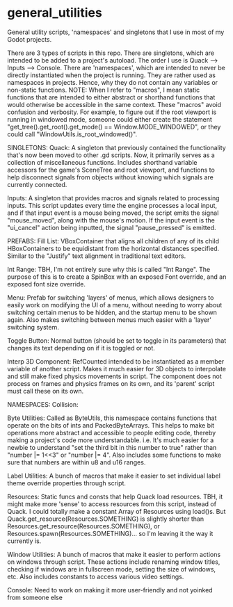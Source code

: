 # general_utilities
General utility scripts, 'namespaces' and singletons that I use in most of my Godot projects.

There are 3 types of scripts in this repo. There are singletons, which are intended to be added to a
project's autoload. The order I use is Quack --> Inputs --> Console. There are 'namespaces', which are intended to
never be directly instantiated when the project is running. They are rather used as namespaces in
projects. Hence, why they do not contain any variables or non-static functions. NOTE: When I refer to
"macros", I mean static functions that are intended to either abstract or shorthand functions that
would otherwise be accessible in the same context. These "macros" avoid confusion and verbosity.
For example, to figure out if the root viewport is running in windowed mode, someone could either
create the statement "get_tree().get_root().get_mode() == Window.MODE_WINDOWED", or they could call
"WindowUtils.is_root_windowed()".

SINGLETONS:
Quack: A singleton that previously contained the functionality that's now been moved to other .gd scripts.
Now, it primarily serves as a collection of miscellaneous functions. Includes shorthand variable accessors
for the game's SceneTree and root viewport, and functions to help disconnect signals from objects without
knowing which signals are currently connected.

Inputs: A singleton that provides macros and signals related to processing inputs. This script updates
every time the engine processes a local input, and if that input event is a mouse being moved, the script
emits the signal "mouse_moved", along with the mouse's motion. If the input event is the "ui_cancel" action
being inputted, the signal "pause_pressed" is emitted.

PREFABS:
Fill List: VBoxContainer that aligns all children of any of its child HBoxContainers to be equidistant from
the horizontal distances specified. Similar to the "Justify" text alignment in traditional text editors.

Int Range: TBH, I'm not entirely sure why this is called "Int Range". The purpose of this is to create a
SpinBox with an exposed Font override, and an exposed font size override.

Menu: Prefab for switching 'layers' of menus, which allows designers to easily work on modifying the UI of
a menu, without needing to worry about switching certain menus to be hidden, and the startup menu to be
shown again. Also makes switching between menus much easier with a 'layer' switching system.

Toggle Button: Normal button (should be set to toggle in its parameters) that changes its text depending
on if it is toggled or not.

Interp 3D Component: RefCounted intended to be instantiated as a member variable of another script. Makes
it much easier for 3D objects to interpolate and still make fixed physics movements in script. The
component does not process on frames and physics frames on its own, and its 'parent' script must call
these on its own.

NAMESPACES:
Collision: 

Byte Utilities: Called as ByteUtils, this namespace contains functions that operate on the bits of ints and
PackedByteArrays. This helps to make bit operations more abstract and accessible to people editing code,
thereby making a project's code more understandable. i.e. It's much easier for a newbie to understand
"set the third bit in this number to true" rather than "number |= 1<<3" or "number |= 4". Also includes
some functions to make sure that numbers are within u8 and u16 ranges.

Label Utilities: A bunch of macros that make it easier to set individual label theme override properties
through script.

Resources: Static funcs and consts that help Quack load resources. TBH, it might make more 'sense' to access
resources from this script, instead of Quack. I could totally make a constant Array of Resources using load()s.
But Quack.get_resource(Resources.SOMETHING) is slightly shorter than Resources.get_resource(Resources.SOMETHING),
or Resources.spawn(Resources.SOMETHING)... so I'm leaving it the way it currently is.

Window Utilities: A bunch of macros that make it easier to perform actions on windows through script.
These actions include renaming window titles, checking if windows are in fullscreen mode, setting the
size of windows, etc. Also includes constants to access various video settings.

Console: Need to work on making it more user-friendly and not yoinked from someone else
